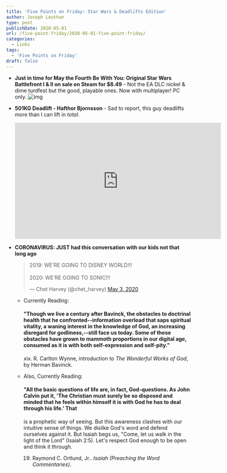 ```yaml
---
title: 'Five Points on Friday: Star Wars & Deadlifts Edition'
author: Joseph Louthan
type: post
publishDate: 2020-05-01
url: /five-point-friday/2020-05-01-five-point-friday/
categories:
  - Links
tags:
  - 'Five Points on Friday'
draft: false
---
```


- **Just in time for May the Fourth Be With You: Original Star Wars Battlefront I & II on sale on Steam for $8.49** - Not the EA DLC nickel & dime turdfest but the good, playable ones. Now with multiplayer! PC only. 
  ![img](/Users/jlouthan/Sites/theologic.us/content/images/DqC82izy76gzNcmaFp8WEh-320-80.jpg)

- **501KG Deadlift - Hafthor Bjornsson** - Sad to report, this guy deadlifts more than I can lift in *total*.

  <iframe width="560" height="315" src="https://www.youtube.com/embed/2kEC7X1FUIg" frameborder="0" allow="accelerometer; autoplay; encrypted-media; gyroscope; picture-in-picture" allowfullscreen></iframe>

- **CORONAVIRUS: JUST had this conversation with our kids not that long ago**

  <blockquote class="twitter-tweet"><p lang="en" dir="ltr">2019: WE’RE GOING TO DISNEY WORLD!!!<br><br>2020: WE’RE GOING TO SONIC!!!</p>&mdash; Chet Harvey (@chet_harvey) <a href="https://twitter.com/chet_harvey/status/1257069630859993089?ref_src=twsrc%5Etfw">May 3, 2020</a></blockquote> <script async src="https://platform.twitter.com/widgets.js" charset="utf-8"></script>

  - Currently Reading: 
    #### "Though we live a century after Bavinck, the obstacles to doctrinal health that he confronted--information overload that saps spiritual vitality, a waning interest in the knowledge of God, an increasing disregard for godliness,--still face us today. Some of these obstacles have grown to mammoth proportions in our digital age, consumed as it is with both self-expression and self-pity."

    xix. R. Carlton Wynne, introduction to *The Wonderful Works of God*, by Herman Bavinck.

  - Also, Currently Reading:

    #### "All the basic questions of life are, in fact, God-questions. As John Calvin put it, 'The Christian must surely be so disposed and minded that he feels within himself it is with God he has to deal through his life.' That

    [^1]: Institutes, 3.7.2. Cf. Timothy George, *Theology of the Reformers*.

     is a prophetic way of seeing. But this awareness clashes with our intuitive sense of things. We dislike God's word and defend ourselves against it. But Isaiah begs us, "Come, let us walk in the light of the Lord" (Isaiah 2:5). Let's respect God enough to be open and think it through.

    19. Raymond C. Ortlund, Jr.. *Isaiah (Preaching the Word Commentaries)*.  

